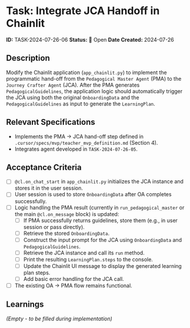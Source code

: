 # Task: Integrate JCA Handoff in Chainlit

**ID:** TASK-2024-07-26-06
**Status:** 📝 Open
**Date Created:** 2024-07-26

## Description

Modify the Chainlit application (`app_chainlit.py`) to implement the programmatic hand-off from the `Pedagogical Master Agent` (PMA) to the `Journey Crafter Agent` (JCA). After the PMA generates `PedagogicalGuidelines`, the application logic should automatically trigger the JCA using both the original `OnboardingData` and the `PedagogicalGuidelines` as input to generate the `LearningPlan`.

## Relevant Specifications

*   Implements the PMA -> JCA hand-off step defined in `.cursor/specs/mvp/teacher_mvp_definition.md` (Section 4).
*   Integrates agent developed in `TASK-2024-07-26-05`.

## Acceptance Criteria

*   [ ] `@cl.on_chat_start` in `app_chainlit.py` initializes the JCA instance and stores it in the user session.
*   [ ] User session is used to store `OnboardingData` after OA completes successfully.
*   [ ] Logic handling the PMA result (currently in `run_pedagogical_master` or the main `@cl.on_message` block) is updated:
    *   [ ] If PMA successfully returns guidelines, store them (e.g., in user session or pass directly).
    *   [ ] Retrieve the stored `OnboardingData`.
    *   [ ] Construct the input prompt for the JCA using `OnboardingData` and `PedagogicalGuidelines`.
    *   [ ] Retrieve the JCA instance and call its `run` method.
    *   [ ] Print the resulting `LearningPlan.steps` to the console.
    *   [ ] Update the Chainlit UI message to display the generated learning plan steps.
    *   [ ] Add basic error handling for the JCA call.
*   [ ] The existing OA -> PMA flow remains functional.

## Learnings

*(Empty - to be filled during implementation)*
